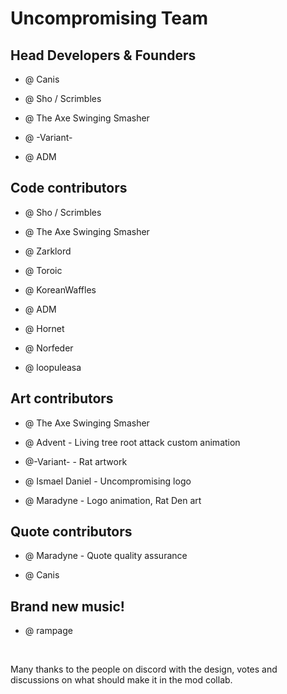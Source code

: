 # Uncompromising Team

## Head Developers & Founders

- @ Canis

- @ Sho / Scrimbles

- @ The Axe Swinging Smasher

- @ -Variant-

- @ ADM

## Code contributors

- @ Sho / Scrimbles

- @ The Axe Swinging Smasher

- @ Zarklord

- @ Toroic

- @ KoreanWaffles

- @ ADM

- @ Hornet

- @ Norfeder

- @ loopuleasa


## Art contributors

- @ The Axe Swinging Smasher

- @ Advent - Living tree root attack custom animation

- @-Variant- - Rat artwork

- @ Ismael Daniel - Uncompromising logo

- @ Maradyne - Logo animation, Rat Den art

## Quote contributors

- @ Maradyne - Quote quality assurance

- @ Canis


## Brand new music!

- @ rampage

&nbsp;

Many thanks to the people on discord with the design, votes and discussions on what should make it in the mod collab.
